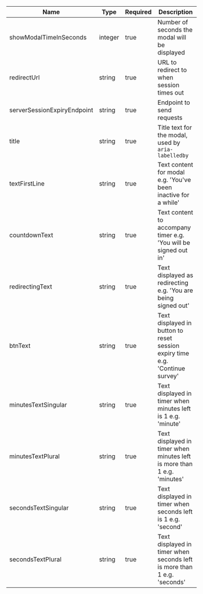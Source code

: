 | Name                        | Type    | Required | Description                                                                  |
| --------------------------- | ------- | -------- | ---------------------------------------------------------------------------- |
| showModalTimeInSeconds      | integer | true     | Number of seconds the modal will be displayed                                |
| redirectUrl                 | string  | true     | URL to redirect to when session times out                                    |
| serverSessionExpiryEndpoint | string  | true     | Endpoint to send requests                                                    |
| title                       | string  | true     | Title text for the modal, used by `aria-labelledby`                          |
| textFirstLine               | string  | true     | Text content for modal e.g. 'You've been inactive for a while'               |
| countdownText               | string  | true     | Text content to accompany timer e.g. 'You will be signed out in'             |
| redirectingText             | string  | true     | Text displayed as redirecting e.g. 'You are being signed out'                |
| btnText                     | string  | true     | Text displayed in button to reset session expiry time e.g. 'Continue survey' |
| minutesTextSingular         | string  | true     | Text displayed in timer when minutes left is 1 e.g. 'minute'                 |
| minutesTextPlural           | string  | true     | Text displayed in timer when minutes left is more than 1 e.g. 'minutes'      |
| secondsTextSingular         | string  | true     | Text displayed in timer when seconds left is 1 e.g. 'second'                 |
| secondsTextPlural           | string  | true     | Text displayed in timer when seconds left is more than 1 e.g. 'seconds'      |
